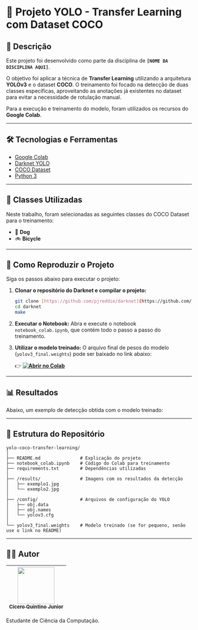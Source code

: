 # 🚀 Projeto YOLO - Transfer Learning com Dataset COCO

## 📌 Descrição

Este projeto foi desenvolvido como parte da disciplina de **`[NOME DA DISCIPLINA AQUI]`**. 

O objetivo foi aplicar a técnica de **Transfer Learning** utilizando a arquitetura **YOLOv3** e o dataset **COCO**. O treinamento foi focado na detecção de duas classes específicas, aproveitando as anotações já existentes no dataset para evitar a necessidade de rotulação manual.

Para a execução e treinamento do modelo, foram utilizados os recursos do **Google Colab**.

---

## 🛠️ Tecnologias e Ferramentas

-   [Google Colab](https://colab.research.google.com/)
-   [Darknet YOLO](https://pjreddie.com/darknet/yolo/)
-   [COCO Dataset](https://cocodataset.org/)
-   [Python 3](https://python.org/)

---

## 🧪 Classes Utilizadas

Neste trabalho, foram selecionadas as seguintes classes do COCO Dataset para o treinamento:

-   🐶 **Dog**
-   🚲 **Bicycle**

---

## 🔧 Como Reproduzir o Projeto

Siga os passos abaixo para executar o projeto:

1.  **Clonar o repositório do Darknet e compilar o projeto:**
    ```bash
    git clone [https://github.com/pjreddie/darknet](https://github.com/pjreddie/darknet)
    cd darknet
    make
    ```

2.  **Executar o Notebook:**
    Abra e execute o notebook `notebook_colab.ipynb`, que contém todo o passo a passo do treinamento.

3.  **Utilizar o modelo treinado:**
    O arquivo final de pesos do modelo (`yolov3_final.weights`) pode ser baixado no link abaixo:

    👉 **[![Abrir no Colab]([https://colab.research.google.com/assets/colab-badge.svg)](https://colab.research.google.com/github/cicerojr10/yolo-coco-transfer-learning/blob/main/notebook_colab.ipynb](https://colab.research.google.com/drive/1PW49FNu_Ns0CnYq9UzKOQln6X0Le4oKa?usp=sharing))**

---

## 📊 Resultados

Abaixo, um exemplo de detecção obtida com o modelo treinado:

---

## 📂 Estrutura do Repositório

```text
yolo-coco-transfer-learning/
│
├── README.md               # Explicação do projeto
├── notebook_colab.ipynb    # Código do Colab para treinamento
├── requirements.txt        # Dependências utilizadas
│
├── /results/               # Imagens com os resultados da detecção
│   ├── exemplo1.jpg
│   └── exemplo2.jpg
│
├── /config/                # Arquivos de configuração do YOLO
│   ├── obj.data
│   ├── obj.names
│   └── yolov3.cfg
│
└── yolov3_final.weights    # Modelo treinado (se for pequeno, senão use o link no README)
```

---

## 👨‍💻 Autor

| [<img src="https://avatars.githubusercontent.com/u/SEU_USER_ID_AQUI?v=4" width="100px;"/><br /><sub><b>Cícero Quintino Junior</b></sub>](https://github.com/cicerojr10)<br /> |
| :---: |

Estudante de Ciência da Computação.
